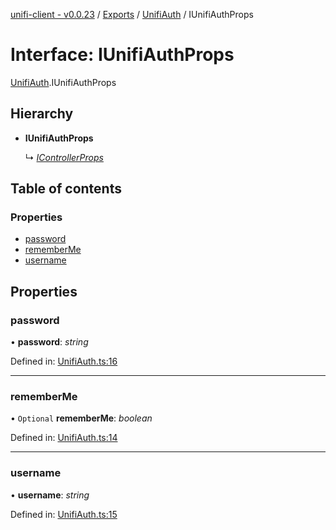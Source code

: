 [unifi-client - v0.0.23](../README.md) / [Exports](../modules.md) / [UnifiAuth](../modules/unifiauth.md) / IUnifiAuthProps

# Interface: IUnifiAuthProps

[UnifiAuth](../modules/unifiauth.md).IUnifiAuthProps

## Hierarchy

* **IUnifiAuthProps**

  ↳ [*IControllerProps*](controller.icontrollerprops.md)

## Table of contents

### Properties

- [password](unifiauth.iunifiauthprops.md#password)
- [rememberMe](unifiauth.iunifiauthprops.md#rememberme)
- [username](unifiauth.iunifiauthprops.md#username)

## Properties

### password

• **password**: *string*

Defined in: [UnifiAuth.ts:16](https://github.com/thib3113/unifi-client/blob/6f21a04/src/UnifiAuth.ts#L16)

___

### rememberMe

• `Optional` **rememberMe**: *boolean*

Defined in: [UnifiAuth.ts:14](https://github.com/thib3113/unifi-client/blob/6f21a04/src/UnifiAuth.ts#L14)

___

### username

• **username**: *string*

Defined in: [UnifiAuth.ts:15](https://github.com/thib3113/unifi-client/blob/6f21a04/src/UnifiAuth.ts#L15)

